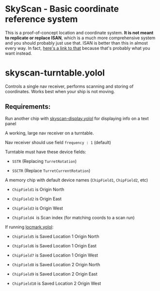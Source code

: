 # SkyScan - Basic coordinate reference system
This is a proof-of-concept location and coordinate system. **It is not meant to replicate or replace ISAN**, which is a much more comprehensive system and you should probably just use that. ISAN is better than this in almost every way. In fact, [here's a link to that](https://isan.to/isan.pdf) because that's probably what you want instead. 

# skyscan-turntable.yolol  
Controls a single nav receiver, performs scanning and storing of coordinates.
Works best when your ship is not moving.

## Requirements:   
  
Run another chip with [skyscan-display.yolol](/skyScan-display.yolol) for displaying info on a text panel
  
A working, large nav receiver on a turntable.

Nav receiver should use field `frequency : 1` (default)
    
Turntable must have these device fields: 
  
- `SSTR` (Replacing `TurretRotation`)
  
- `SSCTR` (Replace `TurretCurrentRotation`)
  
A memory chip with default device names (`ChipField1`, `ChipField2`, etc)
  
- `ChipField1` is Origin North
  
- `ChipField2` is Origin East
  
- `ChipField3` is Origin West
  
- `ChipField4 `is Scan index (for matching coords to a scan run)
  
If running [locmark.yolol](/locmark.yolol):
  
- `ChipField5` is Saved Location 1 Origin North
  
- `ChipField6` is Saved Location 1 Origin East
  
- `ChipField7` is Saved Location 1 Origin West
  
- `ChipField8` is Saved Location 2 Origin North
  
- `ChipField9` is Saved Location 2 Origin East
  
- `ChipField10` is Saved Location 2 Origin West
  




